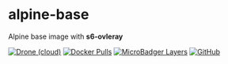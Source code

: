 # alpine-base

Alpine base image with **s6-ovleray**

[![Drone (cloud)](https://img.shields.io/drone/build/chruth/alpine-base?style=flat-square)](https://cloud.drone.io/chruth/alpine-base)
[![Docker Pulls](https://img.shields.io/docker/pulls/chruth/alpine-base?style=flat-square)](https://hub.docker.com/r/chruth/alpine-base)
[![MicroBadger Layers](https://img.shields.io/microbadger/layers/chruth/alpine-base?style=flat-square)](https://microbadger.com/images/chruth/alpine-base)
[![GitHub](https://img.shields.io/github/license/chruth/alpine-base?style=flat-square)](https://github.com/chruth/alpine-base/blob/master/LICENSE)

